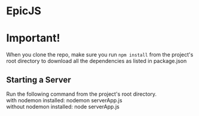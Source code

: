 # EpicJS

Important!
======

When you clone the repo, make sure you run `npm install` from the project's root directory to download all the dependencies as listed in package.json


Starting a Server
------

Run the following command from the project's root directory.  
with nodemon installed: nodemon serverApp.js  
without nodemon installed: node serverApp.js  
